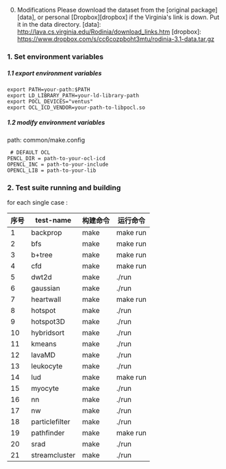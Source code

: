 0. Modifications
Please download the dataset from the [original package][data], or personal [Dropbox][dropbox] if the Virginia's link is down.
Put it in the data directory.
[data]: http://lava.cs.virginia.edu/Rodinia/download_links.htm
[dropbox]: https://www.dropbox.com/s/cc6cozpboht3mtu/rodinia-3.1-data.tar.gz


### 1. Set environment variables

##### 1.1 export environment variables

```
export PATH=your-path:$PATH
export LD_LIBRARY_PATH=your-ld-library-path
export POCL_DEVICES="ventus"
export OCL_ICD_VENDOR=your-path-to-libpocl.so
```

##### 1.2 modify environment variables

path: common/make.config

```
 # DEFAULT OCL
PENCL_DIR = path-to-your-ocl-icd
OPENCL_INC = path-to-your-include
OPENCL_LIB = path-to-your-lib
```

### 2. Test suite running and building

for each single case :

| 序号	 | test-name | 构建命令 |  运行命令     |
|----  |----  |----  |----  |
|  1   | backprop       |   make   |  make run     |
|  2   | bfs            |   make   |  make run     |
|  3   | b+tree         |   make   |  make run     |
|  4   | cfd            |   make   |  make run     |
|  5   | dwt2d          |   make   |  ./run        |
|  6   | gaussian       |   make   |  ./run        |
|  7   | heartwall      |   make   |  make run     |
|  8   | hotspot        |   make   |  ./run        |
|  9   | hotspot3D      |   make   |  ./run        |
|  10  | hybridsort     |   make   |  ./run        |
|  11  | kmeans         |   make   |  ./run        |
|  12  | lavaMD         |   make   |  ./run        |
|  13  | leukocyte      |   make   |  ./run        |
|  14  | lud            |   make   |  make run     |
|  15  | myocyte        |   make   |  ./run        |
|  16  | nn             |   make   |  ./run        |
|  17  | nw             |   make   |  ./run        |
|  18  | particlefilter |   make   |  ./run        |
|  19  | pathfinder     |   make   |  make run     |
|  20  | srad           |   make   |  ./run        |
|  21  | streamcluster  |   make   |  ./run        |

